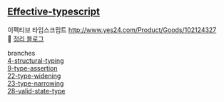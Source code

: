 ## [Effective-typescript](http://www.yes24.com/Product/Goods/102124327)


이펙티브 타입스크립트
http://www.yes24.com/Product/Goods/102124327 <br />
👾 [정리 블로그](https://iamjoy.tistory.com/category/%EB%B0%B1%EC%97%94%EB%93%9C%20%EA%B0%9C%EB%B0%9C) <br />


branches <br />
[4-structural-typing](https://github.com/erie0210/effective-typescript/tree/004-structural-typing) <br />
[9-type-assertion](https://github.com/erie0210/effective-typescript/tree/09-type-assertion) <br />
[22-type-widening](https://github.com/erie0210/effective-typescript/tree/022-type-widening) <br />
[23-type-narrowing](https://github.com/erie0210/effective-typescript/tree/023-type-narrowing) <br />
[28-valid-state-type](https://github.com/erie0210/effective-typescript/tree/028-valid-state-type) <br />
